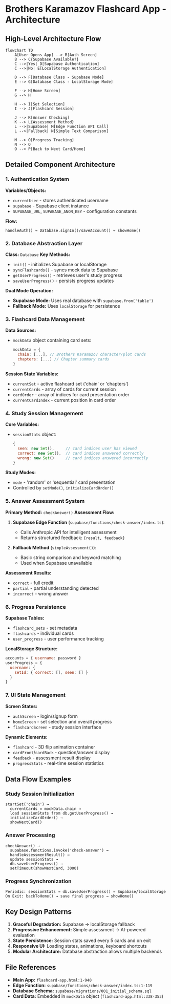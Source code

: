 # Brothers Karamazov Flashcard App - Architecture

## High-Level Architecture Flow

```mermaid
flowchart TD
    A[User Opens App] --> B[Auth Screen]
    B --> C{Supabase Available?}
    C -->|Yes| D[Supabase Authentication]
    C -->|No| E[LocalStorage Authentication]
    
    D --> F[Database Class - Supabase Mode]
    E --> G[Database Class - LocalStorage Mode]
    
    F --> H[Home Screen]
    G --> H
    
    H --> I[Set Selection]
    I --> J[Flashcard Session]
    
    J --> K[Answer Checking]
    K --> L{Assessment Method}
    L -->|Supabase| M[Edge Function API Call]
    L -->|Fallback| N[Simple Text Comparison]
    
    M --> O[Progress Tracking]
    N --> O
    O --> P[Back to Next Card/Home]
```

## Detailed Component Architecture

### 1. Authentication System
**Variables/Objects:**
- `currentUser` - stores authenticated username
- `supabase` - Supabase client instance
- `SUPABASE_URL`, `SUPABASE_ANON_KEY` - configuration constants

**Flow:**
```
handleAuth() → Database.signIn()/saveAccount() → showHome()
```

### 2. Database Abstraction Layer
**Class:** `Database`
**Key Methods:**
- `init()` - initializes Supabase or localStorage
- `syncFlashcards()` - syncs mock data to Supabase
- `getUserProgress()` - retrieves user's study progress
- `saveUserProgress()` - persists progress updates

**Dual Mode Operation:**
- **Supabase Mode:** Uses real database with `supabase.from('table')`
- **Fallback Mode:** Uses `localStorage` for persistence

### 3. Flashcard Data Management
**Data Sources:**
- `mockData` object containing card sets:
  ```javascript
  mockData = {
    chain: [...], // Brothers Karamazov character/plot cards
    chapters: [...] // Chapter summary cards
  }
  ```

**Session State Variables:**
- `currentSet` - active flashcard set ('chain' or 'chapters')
- `currentCards` - array of cards for current session
- `cardOrder` - array of indices for card presentation order
- `currentCardIndex` - current position in card order

### 4. Study Session Management
**Core Variables:**
- `sessionStats` object:
  ```javascript
  {
    seen: new Set(),     // card indices user has viewed
    correct: new Set(),  // card indices answered correctly
    wrong: new Set()     // card indices answered incorrectly
  }
  ```

**Study Modes:**
- `mode` - 'random' or 'sequential' card presentation
- Controlled by `setMode()`, `initializeCardOrder()`

### 5. Answer Assessment System
**Primary Method:** `checkAnswer()`
**Assessment Flow:**
1. **Supabase Edge Function** (`supabase/functions/check-answer/index.ts`):
   - Calls Anthropic API for intelligent assessment
   - Returns structured feedback: `{result, feedback}`
   
2. **Fallback Method** (`simpleAssessment()`):
   - Basic string comparison and keyword matching
   - Used when Supabase unavailable

**Assessment Results:**
- `correct` - full credit
- `partial` - partial understanding detected
- `incorrect` - wrong answer

### 6. Progress Persistence
**Supabase Tables:**
- `flashcard_sets` - set metadata
- `flashcards` - individual cards
- `user_progress` - user performance tracking

**LocalStorage Structure:**
```javascript
accounts = { username: password }
userProgress = { 
  username: {
    setId: { correct: [], seen: [] }
  }
}
```

### 7. UI State Management
**Screen States:**
- `authScreen` - login/signup form
- `homeScreen` - set selection and overall progress
- `flashcardScreen` - study session interface

**Dynamic Elements:**
- `flashcard` - 3D flip animation container
- `cardFront`/`cardBack` - question/answer display
- `feedback` - assessment result display
- `progressStats` - real-time session statistics

## Data Flow Examples

### Study Session Initialization
```
startSet('chain') → 
  currentCards = mockData.chain → 
  load sessionStats from db.getUserProgress() → 
  initializeCardOrder() → 
  showNextCard()
```

### Answer Processing
```
checkAnswer() → 
  supabase.functions.invoke('check-answer') → 
  handleAssessmentResult() → 
  update sessionStats → 
  db.saveUserProgress() → 
  setTimeout(showNextCard, 3000)
```

### Progress Synchronization
```
Periodic: sessionStats → db.saveUserProgress() → Supabase/localStorage
On Exit: backToHome() → save final progress → showHome()
```

## Key Design Patterns

1. **Graceful Degradation:** Supabase → localStorage fallback
2. **Progressive Enhancement:** Simple assessment → AI-powered evaluation
3. **State Persistence:** Session stats saved every 5 cards and on exit
4. **Responsive UI:** Loading states, animations, keyboard shortcuts
5. **Modular Architecture:** Database abstraction allows multiple backends

## File References
- **Main App:** `flashcard-app.html:1-940`
- **Edge Function:** `supabase/functions/check-answer/index.ts:1-119`
- **Database Schema:** `supabase/migrations/001_initial_schema.sql`
- **Card Data:** Embedded in `mockData` object (`flashcard-app.html:338-353`)